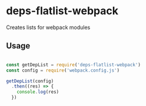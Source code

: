 # deps-flatlist-webpack

Creates lists for webpack modules


## Usage

```js

const getDepList = require('deps-flatlist-webpack')
const config = require('webpack.config.js')

getDepList(config)
  .then((res) => {
    console.log(res)
  })

```
